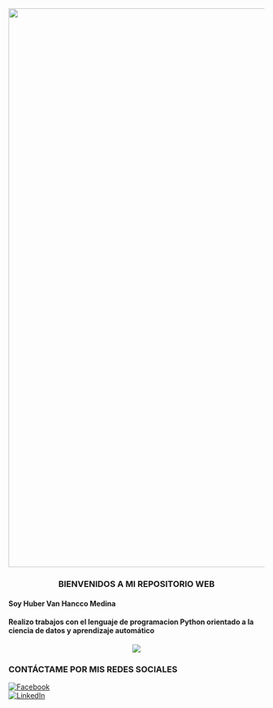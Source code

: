 <center><img src="https://crehana-blog.imgix.net/media/filer_public/e8/fb/e8fbdb68-fc40-4ae6-b939-19f9f9259d2c/que-es-python.jpg" width="1100" heigth="10"></center> 

### <center> BIENVENIDOS A MI REPOSITORIO WEB </center>
#### Soy Huber Van Hancco Medina
#### Realizo trabajos con el lenguaje de programacion Python orientado a la ciencia de datos y aprendizaje automático
<center><img src="https://wallpaperaccess.com/full/3959399.jpg"></center>

### CONTÁCTAME POR MIS REDES SOCIALES
[![Facebook](https://img.shields.io/badge/Facebook-Huber_Van_Hancco_Medina-1877F2?style=for-the-badge&logo=facebook&logoColor=white&labelColor=101010)](https://web.facebook.com/huber.HM.5)
</br>
[![LinkedIn](https://img.shields.io/badge/LinkedIn-Huber_Van_Hancco_Medina-0077B5?style=for-the-badge&logo=linkedin&logoColor=white&labelColor=101010)]( https://www.linkedin.com/in/huber-van-hancco-medina-044188241/)

<!--
**Huber-Van/Huber-Van** is a ✨ _special_ ✨ repository because its `README.md` (this file) appears on your GitHub profile.

Here are some ideas to get you started:

